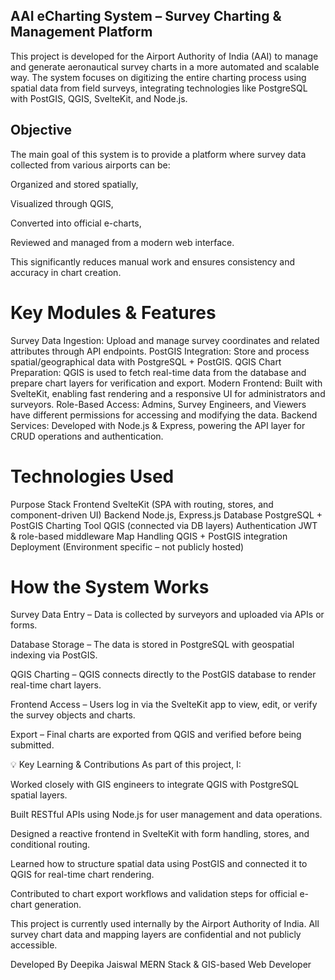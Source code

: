 ## AAI eCharting System – Survey Charting & Management Platform
This project is developed for the Airport Authority of India (AAI) to manage and generate aeronautical survey charts in a more automated and scalable way. The system focuses on digitizing the entire charting process using spatial data from field surveys, integrating technologies like PostgreSQL with PostGIS, QGIS, SvelteKit, and Node.js.
 
## Objective
The main goal of this system is to provide a platform where survey data collected from various airports can be:

Organized and stored spatially,

Visualized through QGIS,

Converted into official e-charts,

Reviewed and managed from a modern web interface.

This significantly reduces manual work and ensures consistency and accuracy in chart creation.

# Key Modules & Features
Survey Data Ingestion: Upload and manage survey coordinates and related attributes through API endpoints.
PostGIS Integration: Store and process spatial/geographical data with PostgreSQL + PostGIS.
QGIS Chart Preparation: QGIS is used to fetch real-time data from the database and prepare chart layers for verification and export.
Modern Frontend: Built with SvelteKit, enabling fast rendering and a responsive UI for administrators and surveyors.
Role-Based Access: Admins, Survey Engineers, and Viewers have different permissions for accessing and modifying the data.
Backend Services: Developed with Node.js & Express, powering the API layer for CRUD operations and authentication.

# Technologies Used
Purpose	Stack
Frontend	SvelteKit (SPA with routing, stores, and component-driven UI)
Backend	Node.js, Express.js
Database	PostgreSQL + PostGIS
Charting Tool	QGIS (connected via DB layers)
Authentication	JWT & role-based middleware
Map Handling	QGIS + PostGIS integration
Deployment	(Environment specific – not publicly hosted)

# How the System Works
Survey Data Entry – Data is collected by surveyors and uploaded via APIs or forms.

Database Storage – The data is stored in PostgreSQL with geospatial indexing via PostGIS.

QGIS Charting – QGIS connects directly to the PostGIS database to render real-time chart layers.

Frontend Access – Users log in via the SvelteKit app to view, edit, or verify the survey objects and charts.

Export – Final charts are exported from QGIS and verified before being submitted.

💡 Key Learning & Contributions
As part of this project, I:

Worked closely with GIS engineers to integrate QGIS with PostgreSQL spatial layers.

Built RESTful APIs using Node.js for user management and data operations.

Designed a reactive frontend in SvelteKit with form handling, stores, and conditional routing.

Learned how to structure spatial data using PostGIS and connected it to QGIS for real-time chart rendering.

Contributed to chart export workflows and validation steps for official e-chart generation.


This project is currently used internally by the Airport Authority of India. All survey chart data and mapping layers are confidential and not publicly accessible.

Developed By
Deepika Jaiswal
MERN Stack & GIS-based Web Developer












